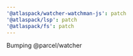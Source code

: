 ```yaml
---
'@atlaspack/watcher-watchman-js': patch
'@atlaspack/lsp': patch
'@atlaspack/fs': patch
---
```


Bumping @parcel/watcher
